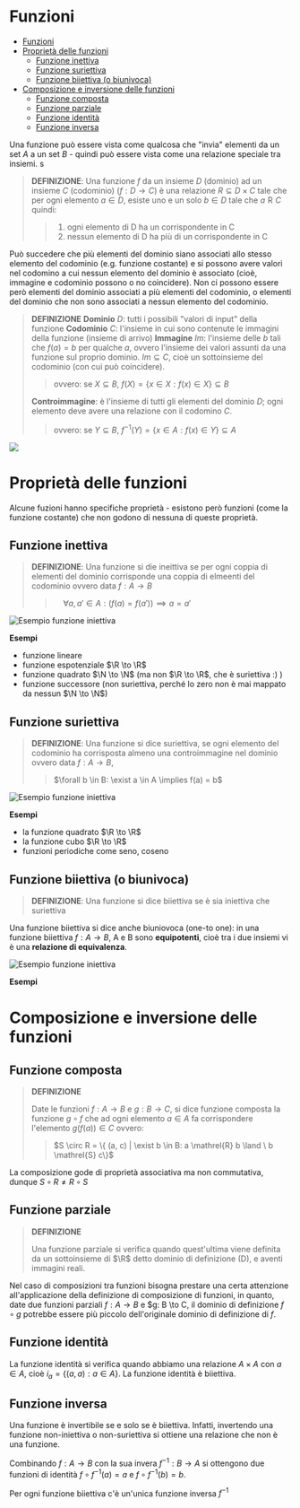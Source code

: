 # Funzioni
- [Funzioni](#funzioni)
- [Proprietà delle funzioni](#proprietà-delle-funzioni)
  - [Funzione inettiva](#funzione-inettiva)
  - [Funzione suriettiva](#funzione-suriettiva)
  - [Funzione biiettiva (o biunivoca)](#funzione-biiettiva-o-biunivoca)
- [Composizione e inversione delle funzioni](#composizione-e-inversione-delle-funzioni)
  - [Funzione composta](#funzione-composta)
  - [Funzione parziale](#funzione-parziale)
  - [Funzione identità](#funzione-identità)
  - [Funzione inversa](#funzione-inversa)

Una funzione può essere vista come qualcosa che "invia" elementi da un set $A$ a un set $B$ - quindi può essere vista come una relazione speciale tra insiemi. s

> **DEFINIZIONE**: 
> Una funzione $f$ da un insieme $D$ (dominio) ad un insieme $C$ (codominio) ($f : D \to C$)
> è una relazione $R \subseteq D \times C$ tale che per ogni elemento $a \in D$, esiste uno e un solo $b \in D$ tale che $a \mathrel{R} C$
> quindi:
>>  1. ogni elemento di D ha un corrispondente in C
>> 2. nessun elemento di D ha più di un corrispondente in C 

Può succedere che più elementi del dominio siano associati allo stesso elemento del codominio (e.g. funzione costante) e si possono avere valori nel codomino a cui nessun elemento del dominio è associato (cioè, immagine e codominio possono o no coincidere).
Non ci possono essere però elementi del dominio associati a più elementi del codominio, o elementi del dominio che non sono associati a nessun elemento del codominio.

> **DEFINIZIONE**
> **Dominio**  $D$: tutti i possibili "valori di input" della funzione
**Codominio**  $C$: l'insieme in cui sono contenute le immagini della funzione (insieme di arrivo)
**Immagine** $Im$: l'insieme delle $b$ tali che $f(a) = b$ per qualche $a$, ovvero l'insieme dei valori assunti da una funzione sul proprio dominio. $Im \subseteq C$, cioè un sottoinsieme del codominio (con cui può coincidere). 
>> ovvero: se $X \subseteq B$, $f(X) = \{ x \in X: f(x) \in X\} \subseteq B$ 
>
> **Controimmagine**: è l'insieme di tutti gli elementi del dominio $D$; ogni elemento deve avere una relazione con il codomino $C$.
>> ovvero: se $Y \subseteq B$, $f^{-1}(Y) = \{ x \in A: f(x) \in Y\} \subseteq A$ 

![](assets/immagine.jpg)

# Proprietà delle funzioni
Alcune fuzioni hanno specifiche proprietà - esistono però funzioni (come la funzione costante) che non godono di nessuna di queste proprietà.

## Funzione inettiva
> **DEFINIZIONE**: 
> Una funzione si die ineittiva se per ogni coppia di elementi del dominio corrisponde una coppia di elmeenti del codominio
> ovvero data $f: A \to B$
>>  $\quad\forall a, a' \in A: ( f(a) = f(a') )\implies a = a'$

![Esempio funzione iniettiva](assets/iniettiva.jpg)

**Esempi**
- funzione lineare
- funzione espotenziale $\R \to \R$
- funzione quadrato $\N \to \N$ (ma non $\R \to \R$, che è suriettiva :) )
- funzione successore (non suriettiva, perché lo zero non è mai mappato da nessun $\N \to \N$)

## Funzione suriettiva
> **DEFINIZIONE**: 
> Una funzione si dice suriettiva, se ogni elemento del codominio ha corrisposta almeno una controimmagine nel dominio
> ovvero data $f: A \to B,$
>>$\forall b \in B: \exist a \in A \implies f(a) = b$

![Esempio funzione iniettiva](assets/suriettiva.jpg)


**Esempi**
- la funzione quadrato $\R \to \R$
- la funzione cubo $\R \to \R$
- funzioni periodiche come seno, coseno


## Funzione biiettiva (o biunivoca)
> **DEFINIZIONE**:
> Una funzione si dice biiettiva se è sia iniettiva che suriettiva 

Una funzione biiettiva si dice anche biuniovoca (one-to one): in una funzione biiettiva $f: A \to B$, A e B sono **equipotenti**, cioè tra i due insiemi vi è una **relazione di equivalenza**.

![Esempio funzione iniettiva](assets/biiettiva.jpg)


**Esempi**



# Composizione e inversione delle funzioni
## Funzione composta
>**DEFINIZIONE**
> 
> Date le funzioni $f: A \to B$ e $g: B \to C$, si dice funzione composta la funzione $g \circ f$ che ad ogni elemento $a \in A$ fa corrispondere l'elemento $g(f(a)) \in C$ 
> ovvero:
>> $S \circ R = \{ (a, c) | \exist b \in B: a \mathrel{R} b \land \ b \mathrel{S} c\}$

La composizione gode di proprietà associativa ma non commutativa, dunque $S \circ R \not = R \circ S$

## Funzione parziale
> **DEFINIZIONE**
> 
> Una funzione parziale si verifica quando quest'ultima viene definita da un sottoinsieme di $\R$ detto dominio di definizione (D), e aventi immagini reali.

Nel caso di composizioni tra funzioni bisogna prestare una certa attenzione all'applicazione della definizione di composizione di funzioni, in quanto, date due funzioni parziali $f: A \to B$ e $g: B \to C, il dominio di definizione $f \circ g$ potrebbe essere più piccolo dell'originale dominio di definizione di $f$.

## Funzione identità 
La funzione identità si verifica quando abbiamo una relazione $A \times A$ con $a \in A$, cioè $i_{a} = \{ (a, a): a \in A \}$. La funzione identità è biiettiva.


## Funzione inversa
Una funzione è invertibile se e solo se è biiettiva. Infatti, invertendo una funzione non-iniettiva o non-suriettiva si ottiene una relazione che non è una funzione. 

Combinando $f: A \to B$ con la sua invera $f^{-1}: B \to A$ si ottengono due funzioni di identità $f \circ f^{-1}(a) = a$ e $f \circ f^{-1}(b) = b$.

Per ogni funzione biiettiva c'è un'unica funzione inversa $f^{-1}$
